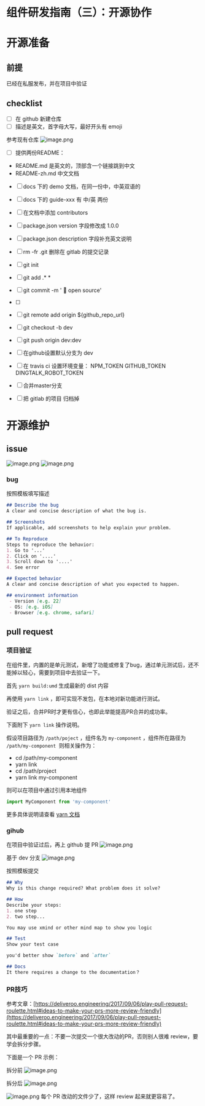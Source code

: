 # 组件研发指南（三）：开源协作

# 开源准备
## 前提
已经在私服发布，并在项目中验证

## checklist

- [ ] 在 github 新建仓库
- [ ] 描述是英文，首字母大写，最好开头有 emoji

参考现有仓库
![image.png](https://cdn.nlark.com/yuque/0/2019/png/160590/1564469058026-08736dbd-7284-4915-96d7-ab418c1da8ef.png#align=left&display=inline&height=294&name=image.png&originHeight=588&originWidth=1958&size=416202&status=done&width=979)

- [ ] 提供两份README：
- README.md 是英文的，顶部含一个链接跳到中文
- README-zh.md 中文文档

- [ ] docs 下的 demo 文档，在同一份中，中英双语的
- [ ] docs 下的 guide-xxx 有 中/英 两份

- [ ] 在文档中添加 contributors

- [ ] package.json version 字段修改成 1.0.0
- [ ] package.json description 字段补充英文说明

- [ ] rm -fr .git 删除在 gitlab 的提交记录

- [ ] git init 
- [ ] git add .* *
- [ ] git commit -m ' 🎉 open source'
- [ ] 
- [ ] git remote add origin ${github_repo_url}
- [ ] git checkout -b dev
- [ ] git push origin dev:dev

- [ ] 在github设置默认分支为 dev

- [ ] 在 travis ci 设置环境变量： NPM_TOKEN GITHUB_TOKEN DINGTALK_ROBOT_TOKEN
- [ ] 合并master分支

- [ ] 把 gitlab 的项目 归档掉

# 开源维护
## issue
![image.png](https://cdn.nlark.com/yuque/0/2019/png/160590/1562649996929-f62e489e-e67d-4ab2-bdf3-6d39344a7a0c.png#align=left&display=inline&height=276&name=image.png&originHeight=552&originWidth=1990&size=359937&status=done&width=995)
![image.png](https://cdn.nlark.com/yuque/0/2019/png/160590/1562650028986-83d8c37e-8ec5-4e76-9582-b5ca05cc83be.png#align=left&display=inline&height=232&name=image.png&originHeight=464&originWidth=1568&size=189789&status=done&width=784)
### bug
按照模板填写描述

```markdown
## Describe the bug
A clear and concise description of what the bug is.

## Screenshots
If applicable, add screenshots to help explain your problem.

## To Reproduce
Steps to reproduce the behavior:
1. Go to '...'
2. Click on '....'
3. Scroll down to '....'
4. See error

## Expected behavior
A clear and concise description of what you expected to happen.

## environment information
 - Version [e.g. 22]
 - OS: [e.g. iOS]
 - Browser [e.g. chrome, safari]
```

## pull request
### 项目验证
在组件里，内置的是单元测试，新增了功能或修复了bug，通过单元测试后，还不能掉以轻心，需要到项目中去验证一下。

首先 `yarn build:umd` 生成最新的 dist 内容

再使用 `yarn link` ，即可实现不发包，在本地对新功能进行测试。

验证之后，合并PR时才更有信心，也即此举能提高PR合并的成功率。

下面附下 `yarn link` 操作说明。

假设项目路径为 `/path/poject` ，组件名为 `my-component` ，组件所在路径为 `/path/my-component`  则相关操作为：

- cd /path/my-component
- yarn link
- cd /path/project
- yarn link my-component

则可以在项目中通过引用本地组件

```javascript
import MyComponent from 'my-component'
```

更多具体说明请查看 [yarn 文档](https://yarnpkg.com/zh-Hant/docs/cli/link)

### gihub
在项目中验证过后，再上 github 提 PR
![image.png](https://cdn.nlark.com/yuque/0/2019/png/160590/1562650175260-3810ecf5-5bf8-4e70-81ae-d284f2b4ebd4.png#align=left&display=inline&height=248&name=image.png&originHeight=496&originWidth=2030&size=355773&status=done&width=1015)

基于 dev 分支
![image.png](https://cdn.nlark.com/yuque/0/2019/png/160590/1562650199732-3b58f5e6-785e-4c31-871a-854044a785dd.png#align=left&display=inline&height=151&name=image.png&originHeight=302&originWidth=1964&size=189973&status=done&width=982)

按照模板提交

```markdown
## Why
Why is this change required? What problem does it solve?

## How
Describe your steps:
1. one step
2. two step...

You may use xmind or other mind map to show you logic

## Test
Show your test case

you'd better show `before` and `after` 

## Docs
It there requires a change to the documentation？
```

### PR技巧
参考文章：[https://deliveroo.engineering/2017/09/06/play-pull-request-roulette.html#ideas-to-make-your-prs-more-review-friendly](https://deliveroo.engineering/2017/09/06/play-pull-request-roulette.html#ideas-to-make-your-prs-more-review-friendly)

其中最重要的一点：不要一次提交一个很大改动的PR，否则别人很难 review，要学会拆分步骤。

下面是一个 PR 示例：

拆分前
![image.png](https://cdn.nlark.com/yuque/0/2019/png/160590/1567075387731-e7500ad8-4c27-4860-a30f-3b8f59811890.png#align=left&display=inline&height=139&name=image.png&originHeight=278&originWidth=1638&size=247439&status=done&width=819)


拆分后
![image.png](https://cdn.nlark.com/yuque/0/2019/png/160590/1567075453686-459786c5-d746-4ec2-8bcf-d2bf3622f3ab.png#align=left&display=inline&height=385&name=image.png&originHeight=770&originWidth=1738&size=687818&status=done&width=869)

![image.png](https://cdn.nlark.com/yuque/0/2019/png/160590/1567075528820-bbacabdd-18eb-422f-89bc-4a80b8604fb8.png#align=left&display=inline&height=151&name=image.png&originHeight=302&originWidth=1438&size=262051&status=done&width=719)
每个 PR 改动的文件少了，这样 review 起来就更容易了。
